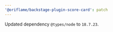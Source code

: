 ```yaml
---
'@oriflame/backstage-plugin-score-card': patch
---
```


Updated dependency `@types/node` to `18.7.23`.
